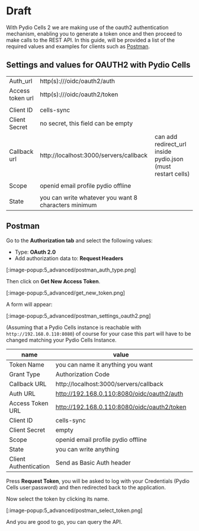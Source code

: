 # Draft

With Pydio Cells 2 we are making use of the oauth2 authentication mechanism, enabling you to generate a token once and then proceed to make calls to the REST API.
In this guide, will be provided a list of the required values and examples for clients such as [Postman](https://www.getpostman.com/).


## Settings and values for OAUTH2 with Pydio Cells

|                  |                                                      |                                                             |
| ---------------- | ---------------------------------------------------- | ----------------------------------------------------------- |
| Auth_url         | http(s)://<pydio-cells>/oidc/oauth2/auth             |                                                             |
| Access token url | http(s)://<pydio-cells>/oidc/oauth2/token            |                                                             |
|                  |                                                      |                                                             |
| Client ID        | cells-sync                                           |                                                             |
| Client Secret    | no secret, this field can be empty                   |                                                             |
| Callback url     | http://localhost:3000/servers/callback               | can add redirect_url inside pydio.json (must restart cells) |
|                  |                                                      |                                                             |
| Scope            | openid email profile pydio offline                   |                                                             |
|                  |                                                      |                                                             |
| State            | you can write whatever you want 8 characters minimum |                                                             |



## Postman


Go to the **Authorization tab** and select the following values:

- Type: **OAuth 2.0**
- Add authorization data to: **Request Headers**

[:image-popup:5_advanced/postman_auth_type.png]

Then click on **Get New Access Token**.

[:image-popup:5_advanced/get_new_token.png]

A form will appear:

[:image-popup:5_advanced/postman_settings_oauth2.png]

(Assuming that a Pydio Cells instance is reachable with `http://192.168.0.110:8080`) of course for your case this part will have to be changed matching your Pydio Cells Instance.

| name                  | value                                       |     |
| --------------------- | ------------------------------------------- | --- |
| Token Name            | you can name it anything you want           |     |
| Grant Type            | Authorization Code                          |     |
| Callback URL          | http://localhost:3000/servers/callback      |     |
| Auth URL              | http://192.168.0.110:8080/oidc/oauth2/auth  |     |
| Access Token URL      | http://192.168.0.110:8080/oidc/oauth2/token |     |
| Client ID             | cells-sync                                  |     |
| Client Secret         | empty                                       |     |
| Scope                 | openid email profile pydio offline          |     |
| State                 | you can write anything                      |     |
| Client Authentication | Send as Basic Auth header                   |     |

Press **Request Token**, you will be asked to log with your Credentials (Pydio Cells user:password) and then redirected back to the application.

Now select the token by clicking its name.

[:image-popup:5_advanced/postman_select_token.png]

And you are good to go, you can query the API.

